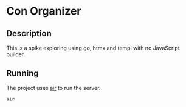# Con Organizer

## Description

This is a spike exploring using go, htmx and templ with no JavaScript builder.

## Running

The project uses [air](https://github.com/cosmtrek/air) to run the server.

```bash
air
```
